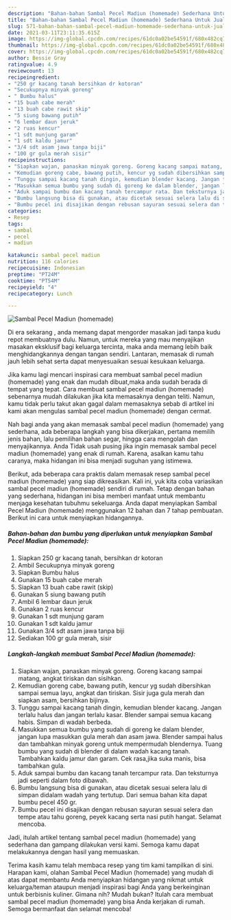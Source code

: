 ```yaml
---
description: "Bahan-bahan Sambal Pecel Madiun (homemade) Sederhana Untuk Jualan"
title: "Bahan-bahan Sambal Pecel Madiun (homemade) Sederhana Untuk Jualan"
slug: 571-bahan-bahan-sambal-pecel-madiun-homemade-sederhana-untuk-jualan
date: 2021-03-11T23:11:35.615Z
image: https://img-global.cpcdn.com/recipes/61dc0a02be54591f/680x482cq70/sambal-pecel-madiun-homemade-foto-resep-utama.jpg
thumbnail: https://img-global.cpcdn.com/recipes/61dc0a02be54591f/680x482cq70/sambal-pecel-madiun-homemade-foto-resep-utama.jpg
cover: https://img-global.cpcdn.com/recipes/61dc0a02be54591f/680x482cq70/sambal-pecel-madiun-homemade-foto-resep-utama.jpg
author: Bessie Gray
ratingvalue: 4.9
reviewcount: 13
recipeingredient:
- "250 gr kacang tanah bersihkan dr kotoran"
- "Secukupnya minyak goreng"
- " Bumbu halus"
- "15 buah cabe merah"
- "13 buah cabe rawit skip"
- "5 siung bawang putih"
- "6 lembar daun jeruk"
- "2 ruas kencur"
- "1 sdt munjung garam"
- "1 sdt kaldu jamur"
- "3/4 sdt asam jawa tanpa biji"
- "100 gr gula merah sisir"
recipeinstructions:
- "Siapkan wajan, panaskan minyak goreng. Goreng kacang sampai matang, angkat tiriskan dan sisihkan."
- "Kemudian goreng cabe, bawang putih, kencur yg sudah dibersihkan sampai semua layu, angkat dan tiriskan. Sisir juga gula merah dan siapkan asam, bersihkan bijinya."
- "Tunggu sampai kacang tanah dingin, kemudian blender kacang. Jangan terlalu halus dan jangan terlalu kasar. Blender sampai semua kacang habis. Simpan di wadah berbeda."
- "Masukkan semua bumbu yang sudah di goreng ke dalam blender, jangan lupa masukkan gula merah dan asam jawa. Blender sampai halus dan tambahkan minyak goreng untuk mempermudah blendernya. Tuang bumbu yang sudah di blender di dalam wadah kacang tanah. Tambahkan kaldu jamur dan garam. Cek rasa,jika suka manis, bisa tambahkan gula."
- "Aduk sampai bumbu dan kacang tanah tercampur rata. Dan teksturnya jadi seperti dalam foto dibawah."
- "Bumbu langsung bisa di gunakan, atau dicetak sesuai selera lalu di simpan didalam wadah yang tertutup. Dari semua bahan kita dapat bumbu pecel 450 gr."
- "Bumbu pecel ini disajikan dengan rebusan sayuran sesuai selera dan tempe atau tahu goreng, peyek kacang serta nasi putih hangat. Selamat mencoba."
categories:
- Resep
tags:
- sambal
- pecel
- madiun

katakunci: sambal pecel madiun 
nutrition: 116 calories
recipecuisine: Indonesian
preptime: "PT24M"
cooktime: "PT54M"
recipeyield: "4"
recipecategory: Lunch

---
```



![Sambal Pecel Madiun (homemade)](https://img-global.cpcdn.com/recipes/61dc0a02be54591f/680x482cq70/sambal-pecel-madiun-homemade-foto-resep-utama.jpg)

Di era  sekarang , anda memang dapat mengorder masakan jadi tanpa kudu repot membuatnya dulu. Namun, untuk mereka yang mau menyajikan masakan eksklusif bagi keluarga tercinta, maka anda memang lebih baik menghidangkannya dengan tangan sendiri. Lantaran, memasak di rumah jauh lebih sehat serta dapat menyesuaikan sesuai kesukaan keluarga.

Jika kamu lagi mencari inspirasi cara membuat sambal pecel madiun (homemade) yang enak dan mudah dibuat,maka anda sudah berada di tempat yang tepat. Cara membuat sambal pecel madiun (homemade)  sebenarnya mudah dilakukan jika kita memasaknya dengan teliti. Namun, kamu tidak perlu takut akan gagal dalam memasaknya 
sebab di artikel ini kami akan mengulas sambal pecel madiun (homemade) dengan cermat.  



Nah bagi anda yang akan memasak sambal pecel madiun (homemade) yang sederhana, ada beberapa langkah yang bisa dikerjakan, pertama memilih jenis bahan, lalu pemilihan bahan segar, hingga cara mengolah dan menyajikannya. Anda Tidak usah pusing jika ingin memasak sambal pecel madiun (homemade) yang enak di rumah. Karena, asalkan kamu  tahu caranya, maka hidangan ini bisa menjadi suguhan yang istimewa.

Berikut, ada beberapa cara praktis  dalam memasak resep sambal pecel madiun (homemade) yang siap dikreasikan. Kali ini, yuk kita coba variasikan sambal pecel madiun (homemade) sendiri di rumah. Tetap dengan bahan yang sederhana, hidangan ini bisa memberi manfaat untuk membantu menjaga kesehatan tubuhmu sekeluarga. Anda dapat menyiapkan Sambal Pecel Madiun (homemade) menggunakan 12 bahan dan 7 tahap pembuatan. Berikut ini cara untuk menyiapkan hidangannya.

<!--inarticleads1-->

##### Bahan-bahan dan bumbu yang diperlukan untuk menyiapkan Sambal Pecel Madiun (homemade):

1. Siapkan 250 gr kacang tanah, bersihkan dr kotoran
1. Ambil Secukupnya minyak goreng
1. Siapkan  Bumbu halus
1. Gunakan 15 buah cabe merah
1. Siapkan 13 buah cabe rawit (skip)
1. Gunakan 5 siung bawang putih
1. Ambil 6 lembar daun jeruk
1. Gunakan 2 ruas kencur
1. Gunakan 1 sdt munjung garam
1. Gunakan 1 sdt kaldu jamur
1. Gunakan 3/4 sdt asam jawa tanpa biji
1. Sediakan 100 gr gula merah, sisir




<!--inarticleads2-->

##### Langkah-langkah membuat Sambal Pecel Madiun (homemade):

1. Siapkan wajan, panaskan minyak goreng. Goreng kacang sampai matang, angkat tiriskan dan sisihkan.
1. Kemudian goreng cabe, bawang putih, kencur yg sudah dibersihkan sampai semua layu, angkat dan tiriskan. Sisir juga gula merah dan siapkan asam, bersihkan bijinya.
1. Tunggu sampai kacang tanah dingin, kemudian blender kacang. Jangan terlalu halus dan jangan terlalu kasar. Blender sampai semua kacang habis. Simpan di wadah berbeda.
1. Masukkan semua bumbu yang sudah di goreng ke dalam blender, jangan lupa masukkan gula merah dan asam jawa. Blender sampai halus dan tambahkan minyak goreng untuk mempermudah blendernya. Tuang bumbu yang sudah di blender di dalam wadah kacang tanah. Tambahkan kaldu jamur dan garam. Cek rasa,jika suka manis, bisa tambahkan gula.
1. Aduk sampai bumbu dan kacang tanah tercampur rata. Dan teksturnya jadi seperti dalam foto dibawah.
1. Bumbu langsung bisa di gunakan, atau dicetak sesuai selera lalu di simpan didalam wadah yang tertutup. Dari semua bahan kita dapat bumbu pecel 450 gr.
1. Bumbu pecel ini disajikan dengan rebusan sayuran sesuai selera dan tempe atau tahu goreng, peyek kacang serta nasi putih hangat. Selamat mencoba.




Jadi, itulah artikel tentang  sambal pecel madiun (homemade)  yang sederhana dan gampang dilakukan versi kami. Semoga kamu dapat melakukannya dengan hasil yang memuaskan. 

Terima kasih kamu telah membaca resep yang tim kami tampilkan di sini. Harapan kami, olahan  Sambal Pecel Madiun (homemade) yang mudah di atas dapat membantu Anda menyiapkan hidangan yang nikmat untuk keluarga/teman ataupun menjadi inspirasi bagi Anda yang berkeinginan untuk berbisnis kuliner. Gimana nih? Mudah bukan? Itulah cara membuat sambal pecel madiun (homemade) yang bisa Anda kerjakan di rumah. Semoga bermanfaat dan selamat mencoba!


